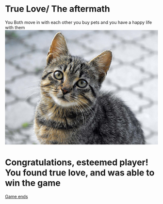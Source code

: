 # True Love/ The aftermath

You Both move in with each other you buy pets and you have a happy life with them
![Tabbycat](images/Tabbycat.png)

# **Congratulations, esteemed player! You found true love, and was able to win the game**

[Game ends](game-ends.md)
